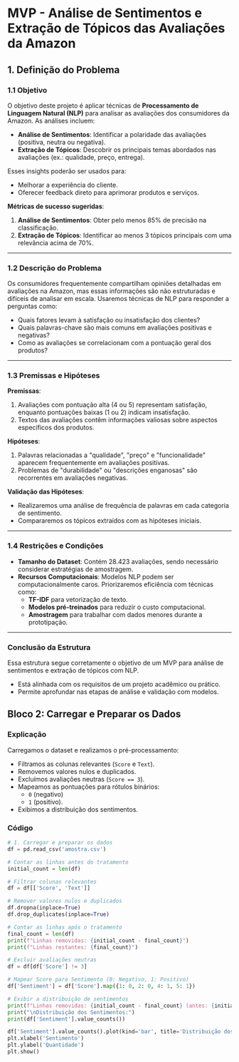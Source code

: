 # MVP - Análise de Sentimentos e Extração de Tópicos das Avaliações da Amazon

## 1. Definição do Problema

### 1.1 Objetivo
O objetivo deste projeto é aplicar técnicas de **Processamento de Linguagem Natural (NLP)** para analisar as avaliações dos consumidores da Amazon. As análises incluem:

- **Análise de Sentimentos**: Identificar a polaridade das avaliações (positiva, neutra ou negativa).
- **Extração de Tópicos**: Descobrir os principais temas abordados nas avaliações (ex.: qualidade, preço, entrega).

Esses insights poderão ser usados para:
- Melhorar a experiência do cliente.
- Oferecer feedback direto para aprimorar produtos e serviços.

**Métricas de sucesso sugeridas**:
1. **Análise de Sentimentos**: Obter pelo menos 85% de precisão na classificação.
2. **Extração de Tópicos**: Identificar ao menos 3 tópicos principais com uma relevância acima de 70%.

---

### 1.2 Descrição do Problema
Os consumidores frequentemente compartilham opiniões detalhadas em avaliações na Amazon, mas essas informações são não estruturadas e difíceis de analisar em escala. Usaremos técnicas de NLP para responder a perguntas como:
- Quais fatores levam à satisfação ou insatisfação dos clientes?
- Quais palavras-chave são mais comuns em avaliações positivas e negativas?
- Como as avaliações se correlacionam com a pontuação geral dos produtos?

---

### 1.3 Premissas e Hipóteses

**Premissas**:
1. Avaliações com pontuação alta (4 ou 5) representam satisfação, enquanto pontuações baixas (1 ou 2) indicam insatisfação.
2. Textos das avaliações contêm informações valiosas sobre aspectos específicos dos produtos.

**Hipóteses**:
1. Palavras relacionadas a "qualidade", "preço" e "funcionalidade" aparecem frequentemente em avaliações positivas.
2. Problemas de "durabilidade" ou "descrições enganosas" são recorrentes em avaliações negativas.

**Validação das Hipóteses**:
- Realizaremos uma análise de frequência de palavras em cada categoria de sentimento.
- Compararemos os tópicos extraídos com as hipóteses iniciais.

---

### 1.4 Restrições e Condições

- **Tamanho do Dataset**: Contém 28.423 avaliações, sendo necessário considerar estratégias de amostragem.
- **Recursos Computacionais**: Modelos NLP podem ser computacionalmente caros. Priorizaremos eficiência com técnicas como:
  - **TF-IDF** para vetorização de texto.
  - **Modelos pré-treinados** para reduzir o custo computacional.
  - **Amostragem** para trabalhar com dados menores durante a prototipação.

---

### Conclusão da Estrutura
Essa estrutura segue corretamente o objetivo de um MVP para análise de sentimentos e extração de tópicos com NLP.
- Está alinhada com os requisitos de um projeto acadêmico ou prático.
- Permite aprofundar nas etapas de análise e validação com modelos.

## Bloco 2: Carregar e Preparar os Dados

### Explicação

Carregamos o dataset e realizamos o pré-processamento:
- Filtramos as colunas relevantes (`Score` e `Text`).
- Removemos valores nulos e duplicados.
- Excluímos avaliações neutras (`Score == 3`).
- Mapeamos as pontuações para rótulos binários:
  - `0` (negativo)
  - `1` (positivo).
- Exibimos a distribuição dos sentimentos.

### Código

```python
# 1. Carregar e preparar os dados
df = pd.read_csv('amostra.csv')

# Contar as linhas antes do tratamento
initial_count = len(df)

# Filtrar colunas relevantes
df = df[['Score', 'Text']]

# Remover valores nulos e duplicados
df.dropna(inplace=True)
df.drop_duplicates(inplace=True)

# Contar as linhas após o tratamento
final_count = len(df)
print(f"Linhas removidas: {initial_count - final_count}")
print(f"Linhas restantes: {final_count}")

# Excluir avaliações neutras
df = df[df['Score'] != 3]

# Mapear Score para Sentimento (0: Negativo, 1: Positivo)
df['Sentiment'] = df['Score'].map({1: 0, 2: 0, 4: 1, 5: 1})

# Exibir a distribuição de sentimentos
print(f"Linhas removidas: {initial_count - final_count} (antes: {initial_count}, depois: {final_count})")
print("\nDistribuição dos Sentimentos:")
print(df['Sentiment'].value_counts())

df['Sentiment'].value_counts().plot(kind='bar', title='Distribuição dos Sentimentos', figsize=(6,4))
plt.xlabel('Sentimento')
plt.ylabel('Quantidade')
plt.show()




